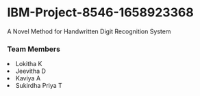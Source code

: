 # IBM-Project-8546-1658923368
A Novel Method for Handwritten Digit Recognition System

<h3>Team Members</h3>
<li>Lokitha K </li>
<li>Jeevitha D</li>
<li>Kaviya A</li>
<li>Sukirdha Priya T</li>
